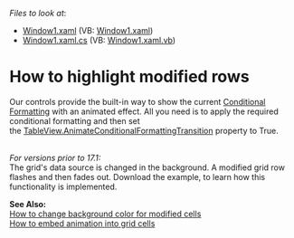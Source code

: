 <!-- default file list -->
*Files to look at*:

* [Window1.xaml](./CS/Window1.xaml) (VB: [Window1.xaml](./VB/Window1.xaml))
* [Window1.xaml.cs](./CS/Window1.xaml.cs) (VB: [Window1.xaml.vb](./VB/Window1.xaml.vb))
<!-- default file list end -->
# How to highlight modified rows


<p>Our controls provide the built-in way to show the current <a href="https://documentation.devexpress.com/WPF/17130/Controls-and-Libraries/Data-Grid/Conditional-Formatting">Conditional Formatting</a> with an animated effect. All you need is to apply the required conditional formatting and then set the <a href="https://documentation.devexpress.com/WPF/DevExpress.Xpf.Grid.TableView.AnimateConditionalFormattingTransition.property">TableView.AnimateConditionalFormattingTransition</a> property to True.</p><p><br><em>For versions prior to 17.1:</em><br>The grid's data source is changed in the background. A modified grid row flashes and then fades out. Download the example, to learn how this functionality is implemented.</p><p><strong>See Also:</strong><br> <a href="https://www.devexpress.com/Support/Center/p/E1297">How to change background color for modified cells</a><br> <a href="https://www.devexpress.com/Support/Center/p/E1532">How to embed animation into grid cells</a></p>

<br/>


